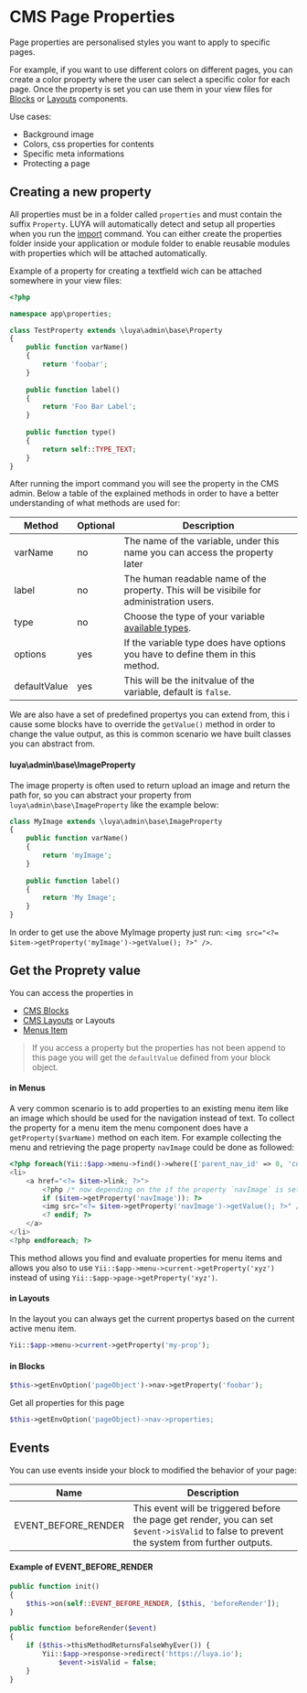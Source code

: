 # CMS Page Properties

Page properties are personalised styles you want to apply to specific pages. 

For example, if you want to use different colors on different pages, you can create a color property where the user can select a specific color for each page. Once the property is set you can use them in your view files for [Blocks](app-blocks.md) or [Layouts](app-cmslayouts.md) components.

Use cases:

+ Background image
+ Colors, css properties for contents
+ Specific meta informations
+ Protecting a page

## Creating a new property


All properties must be in a folder called `properties` and must contain the suffix `Property`. LUYA will automatically detect and setup all properties when you run the [import](luya-console.md) command. You can either create the properties folder inside your application or module folder to enable reusable modules with properties which will be attached automatically.

Example of a property for creating a textfield wich can be attached somewhere in your view files:

```php
<?php

namespace app\properties;

class TestProperty extends \luya\admin\base\Property
{
    public function varName()
    {
        return 'foobar';
    }    
    
    public function label()
    {
        return 'Foo Bar Label';
    }
    
    public function type()
    {
        return self::TYPE_TEXT;
    }
}
```

After running the import command you will see the property in the CMS admin. Below a table of the explained methods in order to have a better understanding of what methods are used for:

|Method	|Optional	|Description
|---		|---	|---
|varName	|no		|The name of the variable, under this name you can access the property later
|label		|no		|The human readable name of the property. This will be visibile for administration users.
|type		|no		|Choose the type of your variable [available types](app-block-types.md).
|options	|yes	|If the variable type does have options you have to define them in this method.
|defaultValue|yes	|This will be the initvalue of the variable, default is `false`.

We are also have a set of predefined propertys you can extend from, this i cause some blocks have to override the `getValue()` method in order to change the value output, as this is common scenario we have built classes you can abstract from.

#### luya\admin\base\ImageProperty

The image property is often used to return upload an image and return the path for, so you can abstract your property from `luya\admin\base\ImageProperty` like the example below:

```php
class MyImage extends \luya\admin\base\ImageProperty
{
    public function varName()
    {
        return 'myImage';
    }
    
    public function label()
    {
        return 'My Image';
    }
}
```

In order to get use the above MyImage property just run: `<img src="<?= $item->getProperty('myImage')->getValue(); ?>" />`.

## Get the Proprety value

You can access the properties in

+ [CMS Blocks](app-blocks.md)
+ [CMS Layouts](app-cmslayouts.md) or Layouts
+ [Menus Item](app-menu.md)

> If you access a property but the properties has not been append to this page you will get the `defaultValue` defined from your block object.

#### in Menus

A very common scenario is to add properties to an existing menu item like an image which should be used for the navigation instead of text. To collect the property for a menu item the menu component does have a `getProperty($varName)` method on each item. For example collecting the menu and retrieving the page property `navImage` could be done as followed:

```php
<?php foreach(Yii::$app->menu->find()->where(['parent_nav_id' => 0, 'container' => 'default'])->all() as $item): ?>
<li>
	<a href="<?= $item->link; ?>">
		<?php /* now depending on the if the property `navImage` is set for this page item we can access this property object. */
		if ($item->getProperty('navImage')): ?>
		<img src="<?= $item->getProperty('navImage')->getValue(); ?>" />
		<? endif; ?>
	</a>
</li>
<?php endforeach; ?>
```

This method allows you find and evaluate properties for menu items and allows you also to use `Yii::$app->menu->current->getProperty('xyz')` instead of using `Yii::$app->page->getProperty('xyz')`.

#### in Layouts

In the layout you can always get the current propertys based on the current active menu item.

```php
Yii::$app->menu->current->getProperty('my-prop');
```

#### in Blocks

```php
$this->getEnvOption('pageObject')->nav->getProperty('foobar');
```

Get all properties for this page

```php
$this->getEnvOption('pageObject)->nav->properties;
```

## Events

You can use events inside your block to modified the behavior of your page:

|Name | Description |
|---  | ---
|EVENT_BEFORE_RENDER    |This event will be triggered before the page get render, you can set `$event->isValid` to false to prevent the system from further outputs.

#### Example of EVENT_BEFORE_RENDER

```php
public function init()
{
    $this->on(self::EVENT_BEFORE_RENDER, [$this, 'beforeRender']);
}

public function beforeRender($event)
{
	if ($this->thisMethodReturnsFalseWhyEver()) {
		Yii::$app->response->redirect('https://luya.io');
    		$event->isValid = false;
	}
}
```



